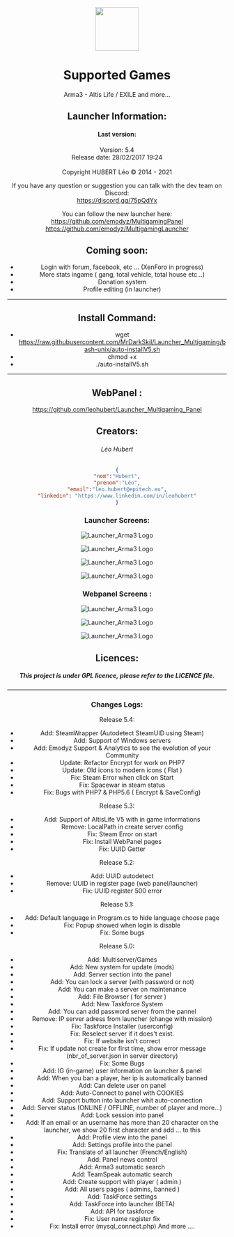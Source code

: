 <center>
 <img src="https://raw.githubusercontent.com/MrDarkSkil/Launcher_Arma3/master/GFX/icones/favicon.png" width="100px">
<center>
 
# Supported Games
Arma3 - Altis Life / EXILE and more...

## Launcher Information:

#### Last version:
Version: 5.4<br>
Release date: 28/02/2017 19:24 <br>
<br>
Copyright HUBERT Léo © 2014 - 2021<br>

If you have any question or suggestion you can talk with the dev team on Discord:<br>
https://discord.gg/75pQdYx<br>

You can follow the new launcher here:<br>
https://github.com/emodyz/MultigamingPanel  
https://github.com/emodyz/MultigamingLauncher

## Coming soon:  
- Login with forum, facebook, etc ... (XenForo in progress)
- More stats ingame ( gang, total vehicle, total house etc...)
- Donation system
- Profile editing (in launcher)

--------------------------------------------------
## Install Command:

- wget https://raw.githubusercontent.com/MrDarkSkil/Launcher_Multigaming/bash-unix/auto-installV5.sh<br>
- chmod +x<br>
- ./auto-installV5.sh<br>
--------------------------------------------------

## WebPanel :
https://github.com/leohubert/Launcher_Multigaming_Panel

## Creators:

###### Léo Hubert
```json
{
"nom":"Hubert",
"prenom":"Léo",
"email":"leo.hubert@epitech.eu",
"linkedin": "https://www.linkedin.com/in/leohubert"
}
```

### Launcher Screens:

![Launcher_Arma3 Logo](Screens/release/release_5.4/laucher/login.PNG)

![Launcher_Arma3 Logo](Screens/release/release_5.4/laucher/login+register.PNG)

![Launcher_Arma3 Logo](Screens/release/release_5.4/laucher/launcher.PNG)

![Launcher_Arma3 Logo](Screens/release/release_5.4/laucher/server-choose.PNG)

### Webpanel Screens :

![Launcher_Arma3 Logo](Screens/release/release_5.4/webpanel/login.PNG)

![Launcher_Arma3 Logo](Screens/release/release_5.4/webpanel/server-settings.PNG)

![Launcher_Arma3 Logo](Screens/release/release_5.4/webpanel/user-list.PNG)




## Licences:

##### This project is under GPL licence, please refer to the LICENCE file.

--------------------------------------------------

### Changes Logs:

Release 5.4:
- Add: SteamWrapper (Autodetect SteamUID using Steam)
- Add: Support of Windows servers
- Add: Emodyz Support & Analytics to see the evolution of your Community
- Update: Refactor Encrypt for work on PHP7
- Update: Old icons to modern icons ( Flat )
- Fix: Steam Error when click on Start
- Fix: Spacewar in steam status
- Fix: Bugs with PHP7 & PHP5.6 ( Encrypt & SaveConfig)

Release 5.3:
- Add: Support of AltisLife V5 with in game informations
- Remove: LocalPath in create server config
- Fix: Steam Error on start
- Fix: Install WebPanel pages
- Fix: UUID Getter

Release 5.2:
- Add: UUID autodetect
- Remove: UUID in register page (web panel/launcher)
- Fix: UUID register 500 error

Release 5.1:
- Add: Default language in Program.cs to hide language choose page
- Fix: Popup showed when login is disable
- Fix: Some bugs

Release 5.0:
- Add: Multiserver/Games
- Add: New system for update (mods)
- Add: Server section into the panel
- Add: You can lock a server (with password or not)
- Add: You can make a server on maintenance
- Add: File Browser ( for server )
- Add: New Taskforce System
- Add: You can add password server from the pannel
- Remove: IP server adress from launcher (change with mission)
- Fix: Taskforce Installer (userconfig)
- Fix: Reselect server if it does't exist.
- Fix: If website isn't correct
- Fix: If update not create for first time, show error message (nbr_of_server.json in server directory)
- Fix: Some Bugs
- Add: IG (in-game) user information on launcher & panel
- Add: When you ban a player, her ip is automatically banned
- Add: Can delete user on panel
- Add: Auto-Connect to panel with COOKIES
- Add: Support button into launcher whit auto-connection
- Add: Server status (ONLINE / OFFLINE, number of player and more...)
- Add: Lock session into panel
- Add: If an email or an username has more than 20 character on the launcher, we show 20 first character and add ... to this
- Add: Profile view into the panel
- Add: Settings profile into the panel
- Fix: Translate of all launcher (French/English)
- Add: Panel news control
- Add: Arma3 automatic search
- Add: TeamSpeak automatic search
- Add: Create support with player ( admin )
- Add: All users pages ( admins, banned )
- Add: TaskForce settings
- Add: TaskForce into launcher (BETA)
- Add: API for taskforce
- Fix: User name register fix
- Fix: Install error (mysql_connect.php)
And more ....
